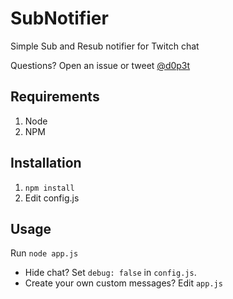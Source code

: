 # SubNotifier
Simple Sub and Resub notifier for Twitch chat

Questions? Open an issue or tweet [@d0p3t](https://twitter.com/d0p3t)


## Requirements
1. Node
2. NPM

## Installation
1. `npm install`
2. Edit config.js

## Usage
Run `node app.js`

* Hide chat? Set `debug: false` in `config.js`.  
* Create your own custom messages? Edit `app.js`


